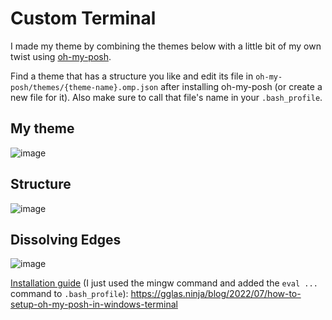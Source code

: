 # Custom Terminal

I made my theme by combining the themes below with a little bit of my own twist using [oh-my-posh](https://ohmyposh.dev).

Find a theme that has a structure you like and edit its file in `oh-my-posh/themes/{theme-name}.omp.json` after installing oh-my-posh (or create a new file for it). Also make sure to call that file's name in your `.bash_profile`.

## My theme

![image](https://github.com/dawitalemu4/neovim/assets/106638403/5f0a98e9-e8fc-48ac-aedb-48161575da59)

## Structure

![image](https://ohmyposh.dev/assets/images/sim-web-a99d0ada099744b493654b1df60572c5.png)

## Dissolving Edges

![image](https://ohmyposh.dev/assets/images/cert-13ccf84c015c276a8502036e57c26099.png)

[Installation guide](https://gglas.ninja/blog/2022/07/how-to-setup-oh-my-posh-in-windows-terminal) (I just used the mingw command and added the `eval ...` command to `.bash_profile`): https://gglas.ninja/blog/2022/07/how-to-setup-oh-my-posh-in-windows-terminal
